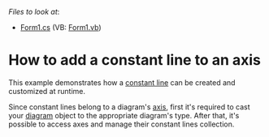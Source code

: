<!-- default file list -->
*Files to look at*:

* [Form1.cs](./CS/ConstLines/Form1.cs) (VB: [Form1.vb](./VB/ConstLines/Form1.vb))
<!-- default file list end -->
# How to add a constant line to an axis


This example demonstrates how a [constant line](https://docs.devexpress.com/WindowsForms/5783/controls-and-libraries/chart-control/axes/constant-lines) can be created and customized at runtime.

Since constant lines belong to a diagram's [axis](https://docs.devexpress.com/WindowsForms/5779/controls-and-libraries/chart-control/diagram/axes), first it's required to cast your [diagram](https://docs.devexpress.com/WindowsForms/5778/controls-and-libraries/chart-control/diagram) object to the appropriate diagram's type. After that, it's possible to access axes and manage their constant lines collection.
